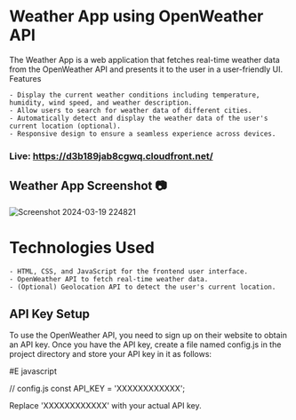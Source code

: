 
# Weather App using OpenWeather API

The Weather App is a web application that fetches real-time weather data from the OpenWeather API and presents it to the user in a user-friendly UI.
Features


    - Display the current weather conditions including temperature, humidity, wind speed, and weather description.
    - Allow users to search for weather data of different cities.
    - Automatically detect and display the weather data of the user's current location (optional).
    - Responsive design to ensure a seamless experience across devices.

### Live: https://d3b189jab8cgwq.cloudfront.net/

## Weather App Screenshot 📷
![Screenshot 2024-03-19 224821](https://github.com/yuvarajrece/Weather/assets/131381006/339e07c9-e206-43e4-b370-376fd942578c)

# Technologies Used

    - HTML, CSS, and JavaScript for the frontend user interface.
    - OpenWeather API to fetch real-time weather data.
    - (Optional) Geolocation API to detect the user's current location.


## API Key Setup

To use the OpenWeather API, you need to sign up on their website to obtain an API key. Once you have the API key, create a file named config.js in the project directory and store your API key in it as follows:

#E javascript

// config.js
const API_KEY = 'XXXXXXXXXXXX';

Replace 'XXXXXXXXXXXX' with your actual API key.
